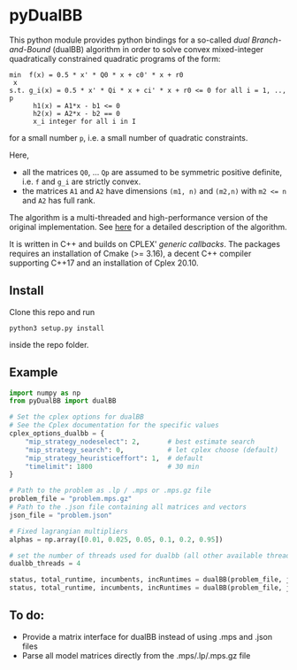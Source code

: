 # pyDualBB

This python module provides python bindings for a so-called *dual Branch-and-Bound*
(dualBB) algorithm in order to solve convex mixed-integer quadratically
constrained quadratic programs of the form:

```
min  f(x) = 0.5 * x' * Q0 * x + c0' * x + r0
 x
s.t. g_i(x) = 0.5 * x' * Qi * x + ci' * x + r0 <= 0 for all i = 1, .., p
      h1(x) = A1*x - b1 <= 0
      h2(x) = A2*x - b2 == 0
      x_i integer for all i in I
```

for a small number `p`, i.e. a small number of quadratic constraints.

Here,

- all the matrices `Q0`, ... `Qp` are assumed to be symmetric positive definite,
i.e. `f` and `g_i` are strictly convex.
- the matrices `A1` and `A2` have dimensions `(m1, n)` and `(m2,n)` with `m2 <= n` and `A2` has full rank.

The algorithm is a multi-threaded and high-performance version of the original
implementation. See [here](https://link.springer.com/chapter/10.1007%2F978-3-030-48439-2_15) for a detailed description of the algorithm.

It is written in C++ and builds on CPLEX'
*generic callbacks*. The packages requires an installation of Cmake (>= 3.16),
a decent C++ compiler supporting C++17 and an installation of Cplex 20.10.


## Install

Clone this repo and run

```
python3 setup.py install
```
inside the repo folder.

## Example

``` python
import numpy as np
from pyDualBB import dualBB

# Set the cplex options for dualBB
# See the Cplex documentation for the specific values
cplex_options_dualbb = {
    "mip_strategy_nodeselect": 2,       # best estimate search
    "mip_strategy_search": 0,           # let cplex choose (default)
    "mip_strategy_heuristiceffort": 1,  # default
    "timelimit": 1800                   # 30 min
}

# Path to the problem as .lp / .mps or .mps.gz file
problem_file = "problem.mps.gz"
# Path to the .json file containing all matrices and vectors
json_file = "problem.json"

# Fixed lagrangian multipliers
alphas = np.array([0.01, 0.025, 0.05, 0.1, 0.2, 0.95])

# set the number of threads used for dualbb (all other available threads will be used by Cplex)
dualbb_threads = 4

status, total_runtime, incumbents, incRuntimes = dualBB(problem_file, json_file, alphas, options=cplex_options_dualbb, dual_branching_threads=dualbb_threads)
status, total_runtime, incumbents, incRuntimes = dualBB(problem_file, json_file, alphas, options=cplex_options_dualbb, only_single_branch=True, dual_branching_threads=dualbb_threads)
```

## To do:

- Provide a matrix interface for dualBB instead of using .mps and .json files
- Parse all model matrices directly from the .mps/.lp/.mps.gz file
